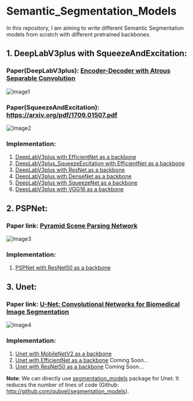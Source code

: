 # Semantic_Segmentation_Models
In this repository, I am aiming to write different Semantic Segmentation models from scratch with different pretrained backbones.

## 1.  DeepLabV3plus with SqueezeAndExcitation: 

### Paper(DeepLabV3plus): [Encoder-Decoder with Atrous Separable Convolution](https://arxiv.org/pdf/1802.02611.pdf)
![Image1](https://production-media.paperswithcode.com/models/Screen_Shot_2021-02-21_at_10.34.37_AM_kvOFts0.png)
### Paper(SqueezeAndExcitation): https://arxiv.org/pdf/1709.01507.pdf
![Image2](https://production-media.paperswithcode.com/methods/Screen_Shot_2020-06-06_at_10.55.54_PM.png)


### Implementation:
1.  [DeepLabV3plus with EfficientNet as a backbone](https://github.com/tshr-d-dragon/Semantic_Segmentation_Models/blob/main/DeepLabV3plus_EfficientNet.py)
2.  [DeepLabV3plus_SqueezeExcitation with EfficientNet as a backbone](https://github.com/tshr-d-dragon/Semantic_Segmentation_Models/blob/main/DeepLabV3plusSE_EfficientNet.py)
3.  [DeepLabV3plus with ResNet as a backbone](https://github.com/tshr-d-dragon/Semantic_Segmentation_Models/blob/main/DeepLabV3plus_ResNet.py)
4.  [DeepLabV3plus with DenseNet as a backbone](https://github.com/tshr-d-dragon/Semantic_Segmentation_Models/blob/main/DeepLabV3plus_DenseNet.py)
5.  [DeepLabV3plus with SqueezeNet as a backbone](https://github.com/tshr-d-dragon/Semantic_Segmentation_Models/blob/main/DeepLabV3plus_SqueezeNet.py)
6.  [DeepLabV3plus with VGG16 as a backbone](https://github.com/tshr-d-dragon/Semantic_Segmentation_Models/blob/main/DeepLabV3plus_VGG16.py)


## 2.  PSPNet:

### Paper link: [Pyramid Scene Parsing Network](https://arxiv.org/abs/1612.01105)
![Image3](https://production-media.paperswithcode.com/methods/new_pspnet-eps-converted-to.jpg)
### Implementation:
1.  [PSPNet with ResNet50 as a backbone](https://github.com/tshr-d-dragon/Semantic_Segmentation_Models/blob/main/PSPNet_ResNet.py)


## 3.  Unet:

### Paper link: [U-Net: Convolutional Networks for Biomedical Image Segmentation](https://arxiv.org/pdf/1505.04597.pdf)
![Image4](https://miro.medium.com/max/1200/1*f7YOaE4TWubwaFF7Z1fzNw.png)
### Implementation:
1.  [Unet with MobileNetV2 as a backbone](https://github.com/tshr-d-dragon/Semantic_Segmentation_Models/blob/main/Unet_MobileNetV2.py)
2.  [Unet with EfficientNet as a backbone]() Coming Soon...
3.  [Unet with ResNet50 as a backbone]() Coming Soon...

**Note**: We can directly use [segmentation_models](https://segmentation-models.readthedocs.io/en/latest/) package for Unet. It reduces the number of lines of code (Github: http://github.com/qubvel/segmentation_models).
